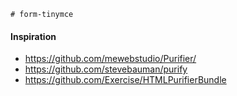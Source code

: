     # form-tinymce


#### Inspiration
* https://github.com/mewebstudio/Purifier/
* https://github.com/stevebauman/purify
* https://github.com/Exercise/HTMLPurifierBundle